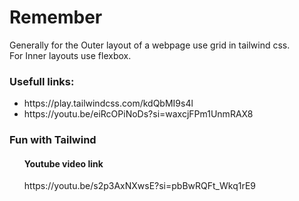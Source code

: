 # Remember
Generally for the Outer layout of a webpage use grid in tailwind css. <br />
For Inner layouts use flexbox.

<h3>Usefull links:</h3>
<ul>
  <li>https://play.tailwindcss.com/kdQbMI9s4l</li>
  <li>https://youtu.be/eiRcOPiNoDs?si=waxcjFPm1UnmRAX8</li>
</ul>

<h3>Fun with Tailwind</h3>
<ul>
  <h4>Youtube video link</h4>
  <p>https://youtu.be/s2p3AxNXwsE?si=pbBwRQFt_Wkq1rE9</p>
</ul>
